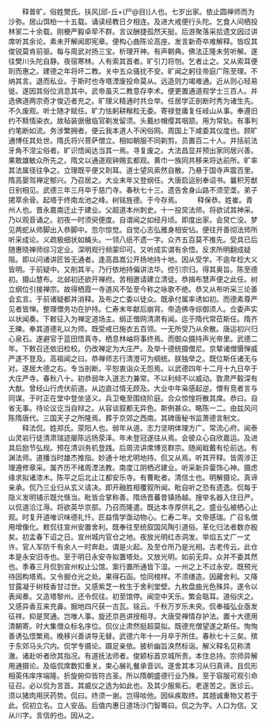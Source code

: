 <!-- { "loadSidebar": true } -->
　　释普旷。俗姓樊氏。扶风[邱-丘+(尸@目)]人也。七岁出家。依止圆禅师而为沙弥。居山饵柏一十五载。诵读经教日夕相连。及进大戒便行头陀。乞食人间栖投林冡二十余载。刚梗严毅卓荦不群。言议酬捷孤然天挺。后游聚落采拾遗文因过讲席听其余论。素未开解闻即宪章。便构心曲陈论高座。发言新奇卒难解释。皆叹其俊锐莫肯前驱。每与周武对扬三宝。析理开神。有声朝典。佛法正隆未劳听解。遂往樊川头陀自静。夜宿寒林。人有索其首者。旷引刀将刎。乞者止之。又从索耳便刵而惠之。建德之年将坏二教。关中五众骚扰不安。旷闻之躬往帝庭广陈至理。不纳其言。退而私业。于斯时也寺塔湮废投命莫从。远造则力竭难通。近从则心轻易徙。遂因其俗位消息其中。武帝虽灭二教意存李术。便更置通道观学士三百人。并选佛道两宗奇才俊迈者充之。旷理义精通时共佥举。任居学正剖断时秀为诸生先。不久废观。听士随才赋任。旷力怯躬耕糇粒无委。寄禄登庸复任岐山从事。奉遵旧约不黩情染衣。故毡装倨傲临官剃发留须。头戴纱帽缨其咽颔。用为常轨。有事判约笔断如流。务涉繁拥者。便云我本道人不闲俗网。周国上下咸委其仪度也。顾旷通博任其处世。隋氏将兴菩萨僧立。相如朝服不同剃剪。员置百二十人。并括前法牙角不涅尘俗者。旷识悟闻达当其一焉。寻复废之。大法昌显并预出家同居兴善。果敢雄敏众所先之。隋文以通道观钟赐玄都观。黄巾一族同共移来将达前所。旷率其法属径往争之。立理既平便又刵耳。道士望风索然自散。乃悬于国寺声震百里。隋高晏驾禅定郁兴。乃召居之。大业末年又登纲任。大唐启运别奉诏书。曩积芳猷日别相见。武德三年三月卒于慈门寺。春秋七十三。遗告舍身山路不须茔垄。弟子捃萃余骨。起塔于终南龙池之峰。树铭旌德。于今存焉。
　　释保恭。姓崔。青州人也。晋永嘉南迁止于建业。父超道本州刺史。十一投炅法师。将欲试其神采。乃以观音诵之。初夜一时须臾便度。自谓闻之如经月顷。即度出家。会炅亡没。梦见两蛇从师脚出入恭脚中。忽尔惊觉。自觉心志弘雅身相安怗。便往开善彻法师所听采成论。义疏极细状如蝇头。一领八纸不遗一字。众齐五百莫不推先。受具已后随惠晓禅师综习定业。深明观行频蒙印可。又听成实谓有余悟。反求所明翻成疑阻。即以问诸讲匠皆无通者。逢高昌嵩公开扬地持十地。因从受学。不逾年稔大义皆明。于前疑中。又削其半。乃行依地持偏讲法华。控引宗归。得其奥旨。陈至德初。摄山慧布。北邺初还欲开禅府。苦相邀请建立清徒。恭揖布慧声便之此任。树立纲位引接禅宗。故得栖霞一寺道风不坠至今称之咏歌不绝。恭又从布听采三论善会玄言。于前诸疑都并消释。及布之亡委以徒众。既承付属率诱如初。而德素尊严见者皆惮。整理僧务功在护持。仁寿末年献后崩背。帝造佛寺综御须人。佥委声实以状闻奏。下敕征入为禅定道场主。纲正僧网清肃有闻。迄于隋代常莅斯任。隋齐王暕。奉其道德礼以为师。既受戒已施衣五百领。一无所受乃从余散。唐运初兴归心泉石。遂避官于蓝田悟真寺。栖息林岫将事终焉。而御众摄持声光帝里。武德二年。下敕召还依旧检校。仍改禅定为大庄严。及举十德统摄僧尼。京辇诸僧慑惮威严遂不登及。高祖闻之曰。恭禅师志行清澄可为纲统。朕独举之。既位斯任诸无与对。遂居大德之右。专当剖断。平恕衷诣众无怨焉。以武德四年十二月十九日卒于大庄严寺。春秋八十。初恭弱年入道志力兼常。不以利倾不以威动。敦肃严毅深有大猷。曾经山行虎伏前道。从边直过情无顾及。大业中年枭感起逆。僧有竞者言与同谋。于时正在堂中登坐竖义。兵卫奄至围绕阶庭。合众惊惶将散其席。恭曰。自省无事。待论议讫当自辩之。从容谈叙都无异色。斯例甚众。略陈一二。由兹风问陈隋唐代。三国天子之所隆焉。葬于京郊之西南。其碑唐秘书监萧德言制文。
　　释法侃。姓郑氏。荥阳人也。弱年从道。志力坚明体理方广。常流心府。闻泰山灵岩行徒清肃瑞迹屡陈远扬荥泽。年未登冠遂往从焉。会彼众心自欣嘉运。及进具后励节弘规。预在清训务机登践。后周流讲席博览群宗。随闻戢戴有伦前达。有渊法师。道播当时雄杰推指。妙通十地尤明地持。侃又从焉。听其开释。皆周涉正理遵修章采。属齐历不绪周湮法教。南度江阴栖迟建业。听采新异蓥饰心神。摄虑缘求拟诸漆木。陈平之后北止江都安乐寺。有曹毗者。清信士也。明解摄论。真谛亲承。侃乃三业归从玄义请决。即开融胜相覆叙所闻。毗自听之恐有遗逸。侃每于隐义发明铺示既允惬当。毗皆合掌称善。隋炀晋蕃昔镇扬越。搜举名器入住日严。以侃道洽江溽。将欲英华京部。乃召而隆遣。既达本寺厚供礼之。盛业弘被栖心止观。时复开道唯识味德礼忏。匠益惰学亟动物心。仁寿二年。文帝感瑞。广召名僧用增像化。敕侃往宣州安置舍利。既奉往至统叙国风陶引道俗。革化归法者数亦殷矣。初孟春下诏之日。宣州城内官仓之地。夜放光明红赤洞发。举焰五丈广一丈许。官人军防千有余人一时奔赴。谓是火起。及至仓所乃是光相。古老传云。此仓本是永安旧寺也。至于明日永安寺拟置塔处。又放光明。如前无异。众并不委其然也。季春三月侃到宣州权止公馆。案行置所通皆下湿。一州之上不过永安。既预光待因构塔焉。又令掘仓光之处。果得石函。恰同棺样。不须缮造。因藏舍利。又降甘露凝于树枝香甘过世。又感紫芝一枚生于舍利堂壁。九枚盘曲光色殊异。遂令以表闻奏。又造塔黎州。还令侃往。初至馆停。闻空中天乐。繁会聒耳。道俗庆之。又感异香互来充鼻。掘地四尺获一古瓦。铭云。千秋万岁乐未央。侃奉福弘业亟发征祥。抑是冥通。岂唯人事。旋还京邑讲授相寻。大唐受禅情存护法。置十大德用清朝寄。时大集僧众标名序位。侃仪止肃然挺超莫拟。既德充僧望遂之斯任。恂恂善诱弘悟繁焉。晚移兴善讲导无替。武德六年十一月卒于所住。春秋七十三矣。殡于东郊马头穴内。侃学专摄论。蹑足亲依。披析幽旨涣然标诣。解义释名见称清澈。诸赴听者欣其指况。有道抚法师者。俊颖标首京城所贵。本住总持。宗师异解用通摄论。及临侃席数扣重关。束心展礼餐承音训。遂舍其本习从归真谛。且侃形相英伟庠序端隆。折旋俯仰皆符古圣。所以隋朝盛德行业乃殊。至于容服可观引命征召。必以侃为言首。其威仪之选为如此也。及其少服紫石。老遂苦之。医诊云。须以猪肉用厌药势。侃曰。终须一谢。岂得啖他。因纵疾取终。其翘诚重物又若于此。侃初立名。立人安品。后值内惠日道场沙门智骞曰。侃之为字。人口为信。又从川字。言信的也。因从之。
